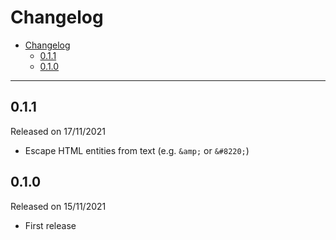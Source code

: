 # Changelog

- [Changelog](#changelog)
  - [0.1.1](#011)
  - [0.1.0](#010)

---

## 0.1.1

Released on 17/11/2021

- Escape HTML entities from text (e.g. `&amp;` or `&#8220;`)

## 0.1.0

Released on 15/11/2021

- First release
